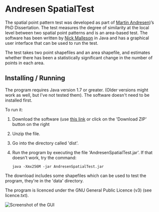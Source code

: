 # Andresen SpatialTest

The spatial point pattern test was developed as part of [Martin
Andresen](http://www.sfu.ca/%7Eandresen/))’s PhD Dissertation. The test measures
the degree of similarity at the local level between two spatial point patterns
and is an area-based test. The software has been written by [Nick
Malleson](http://nickmalleson.co.uk/) in Java and has a graphical user interface
that can be used to run the test.

The test takes two point shapefiles and an area shapefile, and estimates whether
there has been a statistically significant change in the number of points in
each area.

## Installing / Running

The program requires Java version 1.7 or greater. (Older versions might work as well, but I've not
tested them). The software doesn't need to be installed first.

To run it:

 1. Download the software (use [this link](https://github.com/nickmalleson/spatialtest/archive/master.zip) or click on the 'Download ZIP' button on the right
 2. Unzip the file.
 2. Go into the directory called 'dist'.
 2. Run the program by executing the file 'AndresenSpatialTest.jar'. If that doesn't work, try the
    command:

        java -Xmx256M -jar AndresenSpatialTest.jar

The download includes some shapefiles which can be used to test the program, they're in
the 'data' directory.

The program is licenced under the GNU General Public Licence (v3) (see licence.txt).

<img src="http://nickmalleson.co.uk/wp-content/uploads/2012/01/test_gui.png" alt="Screenshot of the GUI"/>
